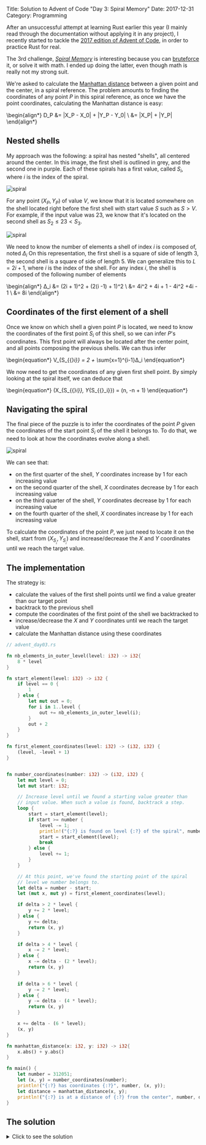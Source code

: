Title: Solution to Advent of Code "Day 3: Spiral Memory"
Date: 2017-12-31
Category: Programming

After an unsuccessful attempt at learning Rust earlier this year (I mainly read through the documentation without applying it in any project), I recently started to tackle the [2017 edition of Advent of Code](https://adventofcode.com/2017/), in order to practice Rust for real.

The 3rd challenge, [_Spiral Memory_](https://adventofcode.com/2017/day/3) is interesting because you can [bruteforce](https://gist.github.com/pawlos/0cefa9d753bd6416e6cc9a456ed787f7) it, or solve it with math. I ended up doing the latter, even though math is really not my strong suit.

We're asked to calculate the [Manhattan distance](https://en.wikipedia.org/wiki/Taxicab_geometry) between a given point and the center, in a spiral reference. The problem amounts to finding the coordinates of any point $P$ in this spiral reference, as once we have the point coordinates, calculating the Manhattan distance is easy:

\begin{align*}
D_P &= |X_P - X_0| + |Y_P - Y_0| \\
    &= |X_P| + |Y_P|
\end{align*}


## Nested shells

My approach was the following: a spiral has nested "shells", all centered around the center. In this image, the first shell is outlined in grey, and the second one in purple. Each of these spirals has a first value, called $S_i$, where $i$ is the index of the spiral.

![spiral](https://s3.eu-west-3.amazonaws.com/balthazar-rouberol-blog/images/memory-spiral.jpg)

For any point $(X_P, Y_P)$ of value $V$, we know that it is located somewhere on the shell located right before the first shell with start value $S$ such as $S > V$. For example, if the input value was 23, we know that it's located on the second shell as $S_2 ≤ 23 < S_3$.

![spiral](https://s3.eu-west-3.amazonaws.com/balthazar-rouberol-blog/images/spiral-shells.jpg)

We need to know the number of elements a shell of index $i$ is composed of, noted $Δ_i$ On this representation, the first shell is a square of side of length 3, the second shell is a square of side of length 5. We can generalize this to $L = 2i + 1$, where $i$ is the index of the shell. For any index $i$, the shell is composed of the following number of elements

\begin{align*}
Δ_i &= (2i + 1)^2 + (2(i -1) + 1)^2 \\
    &= 4i^2 + 4i + 1 - 4i^2 +4i - 1 \\
    &= 8i
\end{align*}


## Coordinates of the first element of a shell

Once we know on which shell a given point $P$ is located, we need to know the coordinates of the first point $S_i$ of this shell, so we can infer $P$'s coordinates. This first point will always be located after the center point, and all points composing the previous shells. We can thus infer

\begin{equation*}
V_{S_{{}_i}} = 2 + \sum_{x=1}^{i-1}Δ_i
\end{equation*}

We now need to get the coordinates of any given first shell point. By simply looking at the spiral itself, we can deduce that

\begin{equation*}
(X_{S_{{}_i}}, Y_{S_{{}_i}}) = (n, -n + 1)
\end{equation*}


## Navigating the spiral

The final piece of the puzzle is to infer the coordinates of the point $P$ given the coordinates of the start point $S_i$ of the shell it belongs to. To do that, we need to look at how the coordinates evolve along a shell.

![spiral](https://s3.eu-west-3.amazonaws.com/balthazar-rouberol-blog/images/shell-coordinates.jpg)

We can see that:

* on the first quarter of the shell, $Y$ coordinates increase by 1 for each increasing value
* on the second quarter of the shell, $X$ coordinates decrease by 1 for each increasing value
* on the third quarter of the shell, $Y$ coordinates decrease by 1 for each increasing value
* on the fourth quarter of the shell, $X$ coordinates increase by 1 for each increasing value

To calculate the coordinates of the point $P$, we just need to locate it on the shell, start from $(X_{S_{{}_i}}, Y_{S_{{}_i}})$ and increase/decrease the $X$ and $Y$ coordinates until we reach the target value.


## The implementation

The strategy is:

* calculate the values of the first shell points until we find a value greater than our target point
* backtrack to the previous shell
* compute the coordinates of the first point of the shell we backtracked to
* increase/decrease the $X$ and $Y$ coordinates until we reach the target value
* calculate the Manhattan distance using these coordinates

```rust
// advent_day03.rs

fn nb_elements_in_outer_level(level: i32) -> i32{
    8 * level
}

fn start_element(level: i32) -> i32 {
    if level == 0 {
        1
    } else {
        let mut out = 0;
        for i in 1..level {
            out += nb_elements_in_outer_level(i);
        }
        out + 2
    }
}

fn first_element_coordinates(level: i32) -> (i32, i32) {
    (level, -level + 1)
}


fn number_coordinates(number: i32) -> (i32, i32) {
    let mut level = 0;
    let mut start: i32;

    // Increase level until we found a starting value greater than
    // input value. When such a value is found, backtrack a step.
    loop {
        start = start_element(level);
        if start >= number {
            level -= 1;
            println!("{:?} is found on level {:?} of the spiral", number, level);
            start = start_element(level);
            break
        } else {
            level += 1;
        }
    }

    // At this point, we've found the starting point of the spiral
    // level we number belongs to.
    let delta = number - start;
    let (mut x, mut y) = first_element_coordinates(level);

    if delta > 2 * level {
        y += 2 * level;
    } else {
        y += delta;
        return (x, y)
    }

    if delta > 4 * level {
        x -= 2 * level;
    } else {
        x -= delta - (2 * level);
        return (x, y)
    }

    if delta > 6 * level {
        y -= 2 * level;
    } else {
        y -= delta - (4 * level);
        return (x, y)
    }

    x += delta - (6 * level);
    (x, y)
}

fn manhattan_distance(x: i32, y: i32) -> i32{
    x.abs() + y.abs()
}

fn main() {
    let number = 312051;
    let (x, y) = number_coordinates(number);
    println!("{:?} has coordinates {:?}", number, (x, y));
    let distance = manhattan_distance(x, y);
    println!("{:?} is at a distance of {:?} from the center", number, distance);
}
```

## The solution

<details>
<summary>Click to see the solution</summary>

```
312051 is found on level 279 of the spiral
312051 has coordinates (-152, -278)
312051 is at a distance of 430 from the center
```
</details>